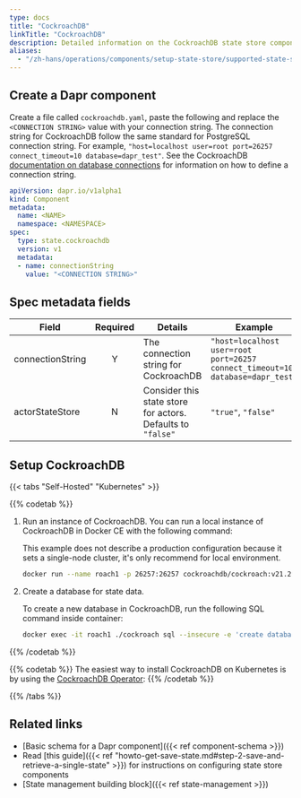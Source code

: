 ```yaml
---
type: docs
title: "CockroachDB"
linkTitle: "CockroachDB"
description: Detailed information on the CockroachDB state store component
aliases:
  - "/zh-hans/operations/components/setup-state-store/supported-state-stores/setup-cockroachdb/"
---
```


## Create a Dapr component

Create a file called `cockroachdb.yaml`, paste the following and replace the `<CONNECTION STRING>` value with your connection string. The connection string for CockroachDB follow the same standard for PostgreSQL connection string. For example, `"host=localhost user=root port=26257 connect_timeout=10 database=dapr_test"`. See the CockroachDB [documentation on database connections](https://www.cockroachlabs.com/docs/stable/connect-to-the-database.html) for information on how to define a connection string.


```yaml
apiVersion: dapr.io/v1alpha1
kind: Component
metadata:
  name: <NAME>
  namespace: <NAMESPACE>
spec:
  type: state.cockroachdb
  version: v1
  metadata:
  - name: connectionString
    value: "<CONNECTION STRING>"
```

## Spec metadata fields

| Field              | Required | Details | Example |
|--------------------|:--------:|---------|---------|
| connectionString   | Y        | The connection string for CockroachDB | `"host=localhost user=root port=26257 connect_timeout=10 database=dapr_test"`
| actorStateStore    | N        | Consider this state store for actors. Defaults to `"false"` | `"true"`, `"false"`


## Setup CockroachDB

{{< tabs "Self-Hosted" "Kubernetes" >}}

{{% codetab %}}

1. Run an instance of CockroachDB. You can run a local instance of CockroachDB in Docker CE with the following command:

     This example does not describe a production configuration because it sets a single-node cluster, it's only recommend for local environment.

     ```bash
     docker run --name roach1 -p 26257:26257 cockroachdb/cockroach:v21.2.3 start-single-node --insecure
     ```

2. Create a database for state data.

    To create a new database in CockroachDB, run the following SQL command inside container:

    ```bash
    docker exec -it roach1 ./cockroach sql --insecure -e 'create database dapr_test'
    ```
{{% /codetab %}}

{{% codetab %}}
The easiest way to install CockroachDB on Kubernetes is by using the [CockroachDB Operator](https://github.com/cockroachdb/cockroach-operator):
{{% /codetab %}}

{{% /tabs %}}

## Related links
- [Basic schema for a Dapr component]({{< ref component-schema >}})
- Read [this guide]({{< ref "howto-get-save-state.md#step-2-save-and-retrieve-a-single-state" >}}) for instructions on configuring state store components
- [State management building block]({{< ref state-management >}})
